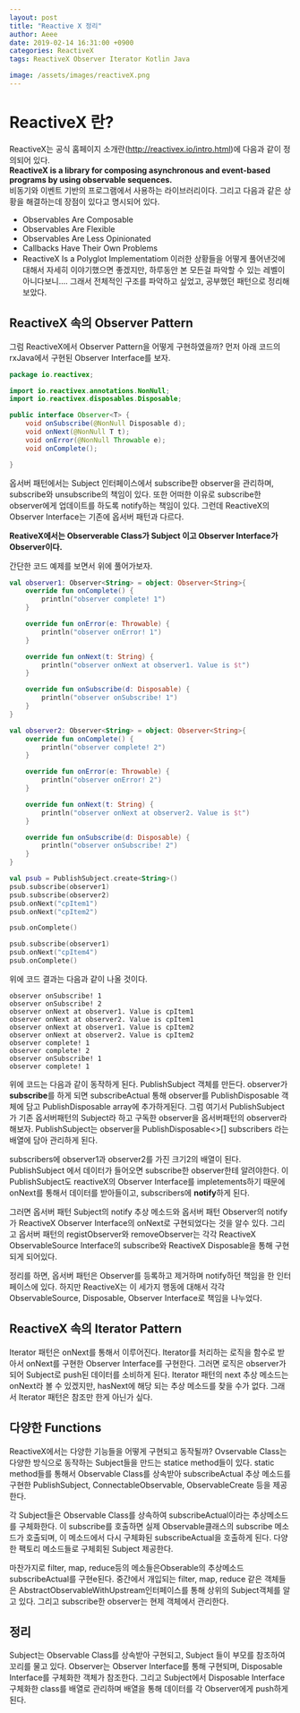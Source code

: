 ```yaml
---
layout: post 
title: "Reactive X 정리" 
author: Aeee 
date: 2019-02-14 16:31:00 +0900 
categories: ReactiveX
tags: ReactiveX Observer Iterator Kotlin Java

image: /assets/images/reactiveX.png
---
```


# ReactiveX 란?
ReactiveX는 공식 홈페이지 소개란(http://reactivex.io/intro.html)에 다음과 같이 정의되어 있다.<br/>
**ReactiveX is a library for composing asynchronous and event-based programs by using observable sequences.**<br/>
비동기와 이벤트 기반의 프로그램에서 사용하는 라이브러리이다. 그리고 다음과 같은 상황을 해결하는데 장점이 있다고 명시되어 있다.
- Observables Are Composable
- Observables Are Flexible
- Observables Are Less Opinionated
- Callbacks Have Their Own Problems
- ReactiveX Is a Polyglot Implementatiom
이러한 상황들을 어떻게 풀어낸것에 대해서 자세히 이야기했으면 좋겠지만, 하루동안 본 모든걸 파악할 수
있는 레벨이 아니다보니.... 그래서 전체적인 구조를 파악하고 싶었고, 공부했던 패턴으로 정리해보았다.

## ReactiveX 속의 Observer Pattern
그럼 ReactiveX에서 Observer Pattern을 어떻게 구현하였을까? 먼저 아래 코드의 rxJava에서 구현된 Observer Interface를 보자.
```java
package io.reactivex;

import io.reactivex.annotations.NonNull;
import io.reactivex.disposables.Disposable;

public interface Observer<T> {
    void onSubscribe(@NonNull Disposable d);
    void onNext(@NonNull T t);
    void onError(@NonNull Throwable e);
    void onComplete();

}
```
옵서버 패턴에서는 Subject 인터페이스에서 subscribe한 observer을 관리하며, subscribe와 unsubscribe의 책임이 있다.
또한 어떠한 이유로 subscribe한 observer에게 업데이트를 하도록 notify하는 책임이 있다. 그런데 ReactiveX의
Observer Interface는 기존에 옵서버 패턴과 다르다.<br/>

**ReativeX에서는 Observerable Class가 Subject 이고 Observer Interface가 Observer이다.**<br/>

간단한 코드 예제를 보면서 위에 풀어가보자.

```kotlin
val observer1: Observer<String> = object: Observer<String>{
    override fun onComplete() {
        println("observer complete! 1")
    }

    override fun onError(e: Throwable) {
        println("observer onError! 1")
    }

    override fun onNext(t: String) {
        println("observer onNext at observer1. Value is $t")
    }

    override fun onSubscribe(d: Disposable) {
        println("observer onSubscribe! 1")
    }
}

val observer2: Observer<String> = object: Observer<String>{
    override fun onComplete() {
        println("observer complete! 2")
    }

    override fun onError(e: Throwable) {
        println("observer onError! 2")
    }

    override fun onNext(t: String) {
        println("observer onNext at observer2. Value is $t")
    }

    override fun onSubscribe(d: Disposable) {
        println("observer onSubscribe! 2")
    }
}

val psub = PublishSubject.create<String>()
psub.subscribe(observer1)
psub.subscribe(observer2)
psub.onNext("cpItem1")
psub.onNext("cpItem2")

psub.onComplete()

psub.subscribe(observer1)
psub.onNext("cpItem4")
psub.onComplete()
```
위에 코드 결과는 다음과 같이 나올 것이다.<br/>
```console
observer onSubscribe! 1
observer onSubscribe! 2
observer onNext at observer1. Value is cpItem1
observer onNext at observer2. Value is cpItem1
observer onNext at observer1. Value is cpItem2
observer onNext at observer2. Value is cpItem2
observer complete! 1
observer complete! 2
observer onSubscribe! 1
observer complete! 1
```
위에 코드는 다음과 같이 동작하게 된다.
PublishSubject 객체를 만든다. observer가 **subscribe**를 하게 되면 subscribeActual 통해
observer를 PublishDisposable 객체에 담고 PublishDisposable array에 추가하게된다. 그럼
여기서 PublishSubject가 기존 옵서버패턴의 Subject라 하고 구독한 observer을 옵서버패턴의 
observer라 해보자. PublishSubject는 observer을 PublishDisposable<>[] subscribers
라는 배열에 담아 관리하게 된다.

subscribers에 observer1과 observer2를 가진 크기2의 배열이 된다. PublishSubject
에서 데이터가 들어오면 subscribe한 observer한테 알려야한다. 이 PublishSubject도 reactiveX의
Observer Interface를 impletements하기 때문에 onNext를 통해서 데이터를 받아들이고, subscribers에
**notify**하게 된다.

그러면 옵서버 패턴 Subject의 notify 추상 메소드와 옵서버 패턴 Observer의 notify가 ReactiveX
Observer Interface의 onNext로 구현되었다는 것을 알수 있다. 그리고 옵서버 패턴의 registObserver와
removeObserver는 각각 ReactiveX ObservableSource Interface의 subscribe와 
ReactiveX Disposable을 통해 구현되게 되어있다. 

정리를 하면, 옵서버 패턴은 Observer를 등록하고 제거하며 notify하던 책임을 한 인터페이스에 있다. 하지만
ReactiveX는 이 세가지 행동에 대해서 각각 ObservableSource, Disposable, Observer Interface로
책임을 나누었다.

## ReactiveX 속의 Iterator Pattern
Iterator 패턴은 onNext를 통해서 이루어진다. Iterator를 처리하는 로직을 함수로 받아서 onNext를 구현한
Observer Interface를 구현한다. 그러면 로직은 observer가 되어 Subject로 push된 데이터를
소비하게 된다. Iterator 패턴의 next 추상 메소드는 onNext라 볼 수 있겠지만, hasNext에 해당
되는 추상 메소드를 찾을 수가 없다. 그래서 Iterator 패턴은 참조만 한게 아닌가 싶다.

## 다양한 Functions
ReactiveX에서는 다양한 기능들을 어떻게 구현되고 동작될까? Ovservable Class는 다양한 방식으로 
동작하는 Subject들을 만드는 statice method들이 있다. static method들를 통해서 
Observable Class를 상속받아 subscribeActual 추상 메소드를 구현한 
PublishSubject, ConnectableObservable, ObservableCreate 등을 제공한다. 

각 Subject들은 Observable Class를 상속하여 subscribeActual이라는 추상메소드를 구체화한다.
이 subscribe를 호출하면 실제 Observable클래스의 subscribe 메소드가 호출되며, 이 메소드에서
다시 구체화된 subscribeActual을 호출하게 된다. 다양한 팩토리 메소드들로 구체회된 Subject 제공한다.

마찬가지로 filter, map, reduce등의 메소들은Obserable의 추상메소드 subscribeActual를 구현e된다.
중간에서 개입되는 filter, map, reduce 같은 객체들은 AbstractObservableWithUpstream인터페이스를 
통해 상위의 Subject객체를 알고 있다. 그리고 subscribe한 observer는 현제 객체에서 관리한다.


## 정리
Subject는 Observable Class를 상속받아 구현되고, Subject 들이 부모를 참조하여 꼬리를 물고 
있다. Observer는 Observer Interface를 통해 구현되며, Disposable Interface를 구체화한
객체가 참조한다. 그리고 Subject에서 Disposable Interface 구체화한 class를 배열로 관리하며
배열을 통해 데이터를 각 Observer에게  push하게 된다.


